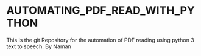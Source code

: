 # AUTOMATING_PDF_READ_WITH_PYTHON
This is the git Repository for the automation of PDF reading using python 3 text to speech.
By Naman 
